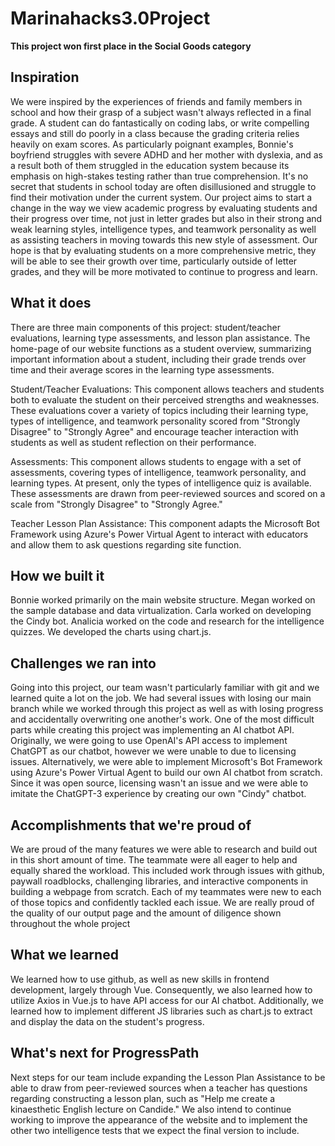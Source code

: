# Marinahacks3.0Project
**This project won first place in the Social Goods category**

## Inspiration
We were inspired by the experiences of friends and family members in school and how their grasp of a subject wasn't always reflected in a final grade. A student can do fantastically on coding labs, or write compelling essays and still do poorly in a class because the grading criteria relies heavily on exam scores. As particularly poignant examples, Bonnie's boyfriend struggles with severe ADHD and her mother with dyslexia, and as a result both of them struggled in the education system because its emphasis on high-stakes testing rather than true comprehension. It's no secret that students in school today are often disillusioned and struggle to find their motivation under the current system. Our project aims to start a change in the way we view academic progress by evaluating students and their progress over time, not just in letter grades but also in their strong and weak learning styles, intelligence types, and teamwork personality as well as assisting teachers in moving towards this new style of assessment. Our hope is that by evaluating students on a more comprehensive metric, they will be able to see their growth over time, particularly outside of letter grades, and they will be more motivated to continue to progress and learn.

## What it does
There are three main components of this project: student/teacher evaluations, learning type assessments, and lesson plan assistance. The home-page of our website functions as a student overview, summarizing important information about a student, including their grade trends over time and their average scores in the learning type assessments. 

Student/Teacher Evaluations: This component allows teachers and students both to evaluate the student on their perceived strengths and weaknesses. These evaluations cover a variety of topics including their learning type, types of intelligence, and teamwork personality scored from "Strongly Disagree" to "Strongly Agree" and encourage teacher interaction with students as well as student reflection on their performance. 

Assessments: This component allows students to engage with a set of assessments, covering types of intelligence, teamwork personality, and learning types. At present, only the types of intelligence quiz is available. These assessments are drawn from peer-reviewed sources and scored on a scale from "Strongly Disagree" to "Strongly Agree." 

Teacher Lesson Plan Assistance: This component adapts the Microsoft Bot Framework using Azure's Power Virtual Agent to interact with educators and allow them to ask questions regarding site function.

## How we built it
Bonnie worked primarily on the main website structure. Megan worked on the sample database and data virtualization. Carla worked on developing the Cindy bot. Analicia worked on the code and research for the intelligence quizzes. We developed the charts using chart.js.

## Challenges we ran into
Going into this project, our team wasn't particularly familiar with git and we learned quite a lot on the job. We had several issues with losing our main branch while we worked through this project as well as with losing progress and accidentally overwriting one another's work. One of the most difficult parts while creating this project was implementing an AI chatbot API. Originally, we were going to use OpenAI's API access to implement ChatGPT as our chatbot, however we were unable to due to licensing issues. Alternatively, we were able to implement Microsoft's Bot Framework using Azure's Power Virtual Agent to build our own AI chatbot from scratch. Since it was open source, licensing wasn't an issue and we were able to imitate the ChatGPT-3 experience by creating our own "Cindy" chatbot.

## Accomplishments that we're proud of
We are proud of the many features we were able to research and build out in this short amount of time. The teammate were all eager to help and equally shared the workload. This included work through issues with github, paywall roadblocks, challenging libraries, and interactive components in building a webpage from scratch. Each of my teammates were new to each of those topics and confidently tackled each issue. We are really proud of the quality of our output page and the amount of diligence shown throughout the whole project

## What we learned
We learned how to use github, as well as new skills in frontend development, largely through Vue. Consequently, we also learned how to utilize Axios in Vue.js to have API access for our AI chatbot. Additionally, we learned how to implement different JS libraries such as chart.js to extract and display the data on the student's progress.

## What's next for ProgressPath
Next steps for our team include expanding the Lesson Plan Assistance to be able to draw from peer-reviewed sources when a teacher has questions regarding constructing a lesson plan, such as "Help me create a kinaesthetic English lecture on Candide." We also intend to continue working to improve the appearance of the website and to implement the other two intelligence tests that we expect the final version to include.
